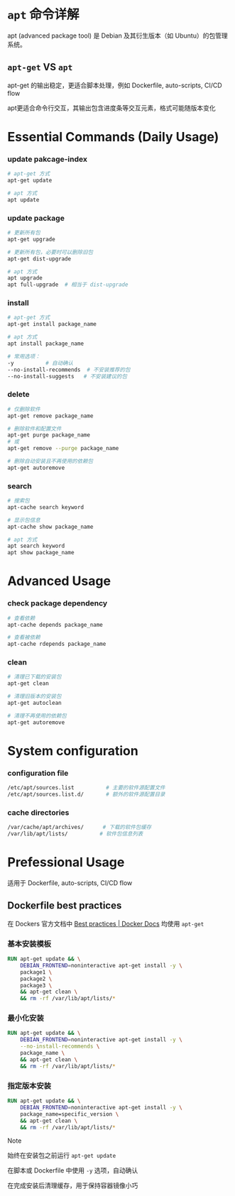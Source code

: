 # `apt` 命令详解

apt (advanced package tool) 是 Debian 及其衍生版本（如 Ubuntu）的包管理系统。

## `apt-get` VS `apt`

apt-get 的输出稳定，更适合脚本处理，例如 Dockerfile, auto-scripts, CI/CD flow

apt更适合命令行交互，其输出包含进度条等交互元素，格式可能随版本变化



# Essential Commands (Daily Usage)

### update pakcage-index
```bash
# apt-get 方式
apt-get update

# apt 方式
apt update
```

### update package

```bash
# 更新所有包
apt-get upgrade

# 更新所有包，必要时可以删除旧包
apt-get dist-upgrade

# apt 方式
apt upgrade
apt full-upgrade  # 相当于 dist-upgrade
```

### install

```bash
# apt-get 方式
apt-get install package_name

# apt 方式
apt install package_name

# 常用选项：
-y          # 自动确认
--no-install-recommends  # 不安装推荐的包
--no-install-suggests   # 不安装建议的包
```

### delete
```bash
# 仅删除软件
apt-get remove package_name

# 删除软件和配置文件
apt-get purge package_name
# 或
apt-get remove --purge package_name

# 删除自动安装且不再使用的依赖包
apt-get autoremove
```

### search
```bash
# 搜索包
apt-cache search keyword

# 显示包信息
apt-cache show package_name

# apt 方式
apt search keyword
apt show package_name
```

# Advanced Usage

### check package dependency

```bash
# 查看依赖
apt-cache depends package_name

# 查看被依赖
apt-cache rdepends package_name
```

### clean

```bash
# 清理已下载的安装包
apt-get clean

# 清理旧版本的安装包
apt-get autoclean

# 清理不再使用的依赖包
apt-get autoremove
```

### 

# System configuration

### configuration file
```bash
/etc/apt/sources.list          # 主要的软件源配置文件
/etc/apt/sources.list.d/       # 额外的软件源配置目录
```

### cache directories
```bash
/var/cache/apt/archives/      # 下载的软件包缓存
/var/lib/apt/lists/          # 软件包信息列表
```

# Prefessional Usage

适用于 Dockerfile, auto-scripts, CI/CD flow

## Dockerfile best practices

在 Dockers 官方文档中 [Best practices | Docker Docs](https://docs.docker.com/build/building/best-practices/) 均使用 `apt-get` 

### 基本安装模板
```dockerfile
RUN apt-get update && \
    DEBIAN_FRONTEND=noninteractive apt-get install -y \
    package1 \
    package2 \
    package3 \
    && apt-get clean \
    && rm -rf /var/lib/apt/lists/*
```

### 最小化安装
```dockerfile
RUN apt-get update && \
    DEBIAN_FRONTEND=noninteractive apt-get install -y \
    --no-install-recommends \
    package_name \
    && apt-get clean \
    && rm -rf /var/lib/apt/lists/*
```

### 指定版本安装
```dockerfile
RUN apt-get update && \
    DEBIAN_FRONTEND=noninteractive apt-get install -y \
    package_name=specific_version \
    && apt-get clean \
    && rm -rf /var/lib/apt/lists/*
```

> [!note]
>
> 始终在安装包之前运行 `apt-get update`
>
> 在脚本或 Dockerfile 中使用 `-y` 选项，自动确认
>
> 在完成安装后清理缓存，用于保持容器镜像小巧
